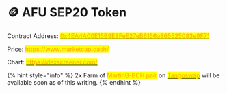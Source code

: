 # 🪙 AFU SEP20 Token

Contract Address: [<mark style="color:orange;">0x4EA4A00E15B9E8FeE27eB6156a865525083e9F71</mark>](https://www.smartscan.cash/address/0x4ea4a00e15b9e8fee27eb6156a865525083e9f71)<mark style="color:orange;"></mark>

Price: [<mark style="color:orange;">https://www.marketcap.cash/</mark>](https://www.marketcap.cash)<mark style="color:orange;"></mark>

Chart: [<mark style="color:orange;">https://dexscreener.com/</mark>](https://dexscreener.com)<mark style="color:orange;"></mark>

{% hint style="info" %}
2x Farm of <mark style="color:orange;">Martin₿-BCH pair</mark> on [<mark style="color:orange;">Tangoswap</mark>](https://tangoswap.cash) will be available soon as of this writing.
{% endhint %}
